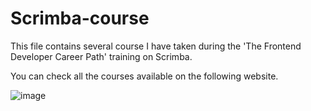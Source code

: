 # Scrimba-course

This file contains several course I have taken during the 'The Frontend Developer Career Path' training on Scrimba.

You can check all the courses available on the following website.

![image](https://user-images.githubusercontent.com/92050525/148421534-4770ba2c-acdd-4a1a-bb32-f717078bb925.png)

[Scrimba]: https://scrimba.com/
